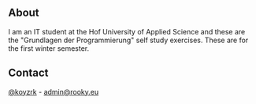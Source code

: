 <div id="top"></div>

<!-- ABOUT THE PROJECT -->
## About

I am an IT student at the Hof University of Applied Science and these are the "Grundlagen der Programmierung" self study exercises.
These are for the first winter semester.

## Contact

[@koyzrk](https://twitter.com/KOYZRk) - admin@rooky.eu
